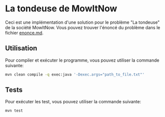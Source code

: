 # La tondeuse de MowItNow
Ceci est une implémentation d'une solution pour le problème "La tondeuse" de la société MowItNow.
Vous pouvez trouver l'énoncé du problème dans le fichier [enonce.md](docs/enonce.md).

## Utilisation
Pour compiler et exécuter le programme, vous pouvez utiliser la commande suivante:
```bash
mvn clean compile -q exec:java '-Dexec.args="path_to_file.txt"'
```

## Tests
Pour exécuter les test, vous pouvez utiliser la commande suivante:
```bash
mvn test
```